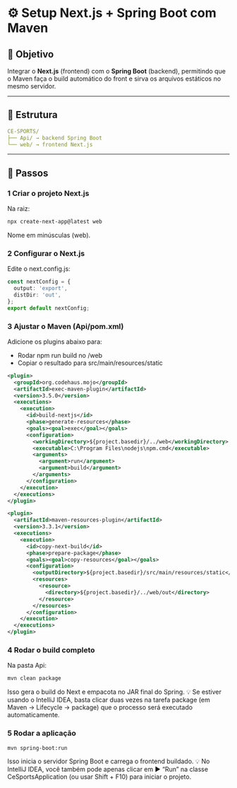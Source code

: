 # ⚙️ Setup Next.js + Spring Boot com Maven

## 🎯 Objetivo
Integrar o **Next.js** (frontend) com o **Spring Boot** (backend), permitindo que o Maven faça o build automático do front e sirva os arquivos estáticos no mesmo servidor.

---

## 📁 Estrutura

```yaml
CE-SPORTS/
├── Api/ → backend Spring Boot
└── web/ → frontend Next.js
```

---

## 🧩 Passos

### 1 Criar o projeto Next.js
Na raiz:

```bash
npx create-next-app@latest web

```
Nome em minúsculas (web).

### 2 Configurar o Next.js

Edite o next.config.js:

```ts
const nextConfig = {
  output: 'export',
  distDir: 'out',
};
export default nextConfig;

```

### 3 Ajustar o Maven (Api/pom.xml)

Adicione os plugins abaixo para:
- Rodar npm run build no /web
- Copiar o resultado para src/main/resources/static

```xml
<plugin>
  <groupId>org.codehaus.mojo</groupId>
  <artifactId>exec-maven-plugin</artifactId>
  <version>3.5.0</version>
  <executions>
    <execution>
      <id>build-nextjs</id>
      <phase>generate-resources</phase>
      <goals><goal>exec</goal></goals>
      <configuration>
        <workingDirectory>${project.basedir}/../web</workingDirectory>
        <executable>C:\Program Files\nodejs\npm.cmd</executable>
        <arguments>
          <argument>run</argument>
          <argument>build</argument>
        </arguments>
      </configuration>
    </execution>
  </executions>
</plugin>

<plugin>
  <artifactId>maven-resources-plugin</artifactId>
  <version>3.3.1</version>
  <executions>
    <execution>
      <id>copy-next-build</id>
      <phase>prepare-package</phase>
      <goals><goal>copy-resources</goal></goals>
      <configuration>
        <outputDirectory>${project.basedir}/src/main/resources/static</outputDirectory>
        <resources>
          <resource>
            <directory>${project.basedir}/../web/out</directory>
          </resource>
        </resources>
      </configuration>
    </execution>
  </executions>
</plugin>

```

### 4 Rodar o build completo

Na pasta Api:
```bash
mvn clean package
```

Isso gera o build do Next e empacota no JAR final do Spring.
💡 Se estiver usando o IntelliJ IDEA, basta clicar duas vezes na tarefa package (em Maven → Lifecycle → package) que o processo será executado automaticamente.

### 5 Rodar a aplicação

```bash
mvn spring-boot:run
```

Isso inicia o servidor Spring Boot e carrega o frontend buildado.
💡 No IntelliJ IDEA, você também pode apenas clicar em ▶️ “Run” na classe CeSportsApplication (ou usar Shift + F10) para iniciar o projeto.